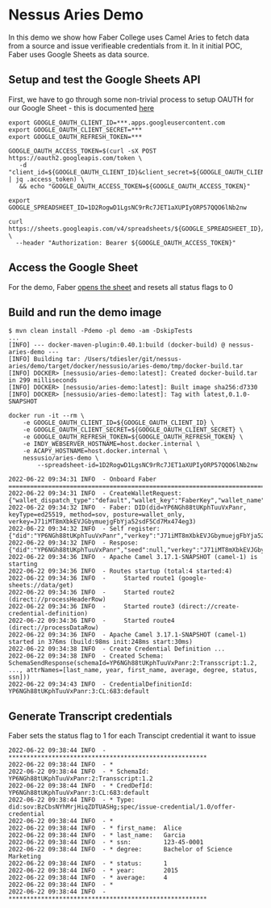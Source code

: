 # Nessus Aries Demo

In this demo we show how Faber College uses Camel Aries to fetch data from a source and issue verifieable credentials from it.
In it initial POC, Faber uses Google Sheets as data source.

## Setup and test the Google Sheets API 

First, we have to go through some non-trivial process to setup OAUTH for our Google Sheet - this is documented [here](./docs/google-access.md)

    export GOOGLE_OAUTH_CLIENT_ID=***.apps.googleusercontent.com
    export GOOGLE_OAUTH_CLIENT_SECRET=***
    export GOOGLE_OAUTH_REFRESH_TOKEN=***
    
    GOOGLE_OAUTH_ACCESS_TOKEN=$(curl -sX POST https://oauth2.googleapis.com/token \
       -d "client_id=${GOOGLE_OAUTH_CLIENT_ID}&client_secret=${GOOGLE_OAUTH_CLIENT_SECRET}&refresh_token=${GOOGLE_OAUTH_REFRESH_TOKEN}&grant_type=refresh_token" | jq .access_token) \
       && echo "GOOGLE_OAUTH_ACCESS_TOKEN=${GOOGLE_OAUTH_ACCESS_TOKEN}"

    export GOOGLE_SPREADSHEET_ID=1D2RogwD1LgsNC9rRc7JET1aXUPIyORP57QQO6lNb2nw
    
    curl https://sheets.googleapis.com/v4/spreadsheets/${GOOGLE_SPREADSHEET_ID}/values/a1:h \
      --header "Authorization: Bearer ${GOOGLE_OAUTH_ACCESS_TOKEN}"

## Access the Google Sheet

For the demo, Faber [opens the sheet](https://docs.google.com/spreadsheets/d/1D2RogwD1LgsNC9rRc7JET1aXUPIyORP57QQO6lNb2nw/edit) and resets all status flags to 0

## Build and run the demo image

    $ mvn clean install -Pdemo -pl demo -am -DskipTests
    ...
    [INFO] --- docker-maven-plugin:0.40.1:build (docker-build) @ nessus-aries-demo ---
    [INFO] Building tar: /Users/tdiesler/git/nessus-aries/demo/target/docker/nessusio/aries-demo/tmp/docker-build.tar
    [INFO] DOCKER> [nessusio/aries-demo:latest]: Created docker-build.tar in 299 milliseconds
    [INFO] DOCKER> [nessusio/aries-demo:latest]: Built image sha256:d7330
    [INFO] DOCKER> [nessusio/aries-demo:latest]: Tag with latest,0.1.0-SNAPSHOT
    
    docker run -it --rm \
        -e GOOGLE_OAUTH_CLIENT_ID=${GOOGLE_OAUTH_CLIENT_ID} \
        -e GOOGLE_OAUTH_CLIENT_SECRET=${GOOGLE_OAUTH_CLIENT_SECRET} \
        -e GOOGLE_OAUTH_REFRESH_TOKEN=${GOOGLE_OAUTH_REFRESH_TOKEN} \
        -e INDY_WEBSERVER_HOSTNAME=host.docker.internal \
        -e ACAPY_HOSTNAME=host.docker.internal \
        nessusio/aries-demo \
            --spreadsheet-id=1D2RogwD1LgsNC9rRc7JET1aXUPIyORP57QQO6lNb2nw

    2022-06-22 09:34:31 INFO  - Onboard Faber ==========================================================================================================
    2022-06-22 09:34:31 INFO  - CreateWalletRequest: {"wallet_dispatch_type":"default","wallet_key":"FaberKey","wallet_name":"Faber","wallet_type":"indy"}
    2022-06-22 09:34:32 INFO  - Faber: DID(did=YP6NGh88tUKphTuuVxPanr, keyType=ed25519, method=sov, posture=wallet_only, verkey=J71iMT8mXbkEVJGbymuejgFbYja52sdF5Cd7Mx474eg3)
    2022-06-22 09:34:32 INFO  - Self register: {"did":"YP6NGh88tUKphTuuVxPanr","verkey":"J71iMT8mXbkEVJGbymuejgFbYja52sdF5Cd7Mx474eg3","alias":"Faber","role":"ENDORSER"}
    2022-06-22 09:34:32 INFO  - Respose: {"did":"YP6NGh88tUKphTuuVxPanr","seed":null,"verkey":"J71iMT8mXbkEVJGbymuejgFbYja52sdF5Cd7Mx474eg3"}
    2022-06-22 09:34:36 INFO  - Apache Camel 3.17.1-SNAPSHOT (camel-1) is starting
    2022-06-22 09:34:36 INFO  - Routes startup (total:4 started:4)
    2022-06-22 09:34:36 INFO  -     Started route1 (google-sheets://data/get)
    2022-06-22 09:34:36 INFO  -     Started route2 (direct://processHeaderRow)
    2022-06-22 09:34:36 INFO  -     Started route3 (direct://create-credential-definition)
    2022-06-22 09:34:36 INFO  -     Started route4 (direct://processDataRow)
    2022-06-22 09:34:36 INFO  - Apache Camel 3.17.1-SNAPSHOT (camel-1) started in 376ms (build:98ms init:248ms start:30ms)
    2022-06-22 09:34:38 INFO  - Create Credential Definition ...
    2022-06-22 09:34:38 INFO  - Created Schema: SchemaSendResponse(schemaId=YP6NGh88tUKphTuuVxPanr:2:Transscript:1.2, ..., attrNames=[last_name, year, first_name, average, degree, status, ssn]))
    2022-06-22 09:34:43 INFO  - CredentialDefinitionId: YP6NGh88tUKphTuuVxPanr:3:CL:683:default
    
## Generate Transcript credentials

Faber sets the status flag to 1 for each Transcipt credential it want to issue

    2022-06-22 09:38:44 INFO  - *******************************************************
    2022-06-22 09:38:44 INFO  - *
    2022-06-22 09:38:44 INFO  - * SchemaId:    YP6NGh88tUKphTuuVxPanr:2:Transscript:1.2
    2022-06-22 09:38:44 INFO  - * CredDefId:   YP6NGh88tUKphTuuVxPanr:3:CL:683:default
    2022-06-22 09:38:44 INFO  - * Type:        did:sov:BzCbsNYhMrjHiqZDTUASHg;spec/issue-credential/1.0/offer-credential
    2022-06-22 09:38:44 INFO  - *
    2022-06-22 09:38:44 INFO  - * first_name:  Alice
    2022-06-22 09:38:44 INFO  - * last_name:   Garcia
    2022-06-22 09:38:44 INFO  - * ssn:         123-45-0001
    2022-06-22 09:38:44 INFO  - * degree:      Bachelor of Science Marketing
    2022-06-22 09:38:44 INFO  - * status:      1
    2022-06-22 09:38:44 INFO  - * year:        2015
    2022-06-22 09:38:44 INFO  - * average:     4
    2022-06-22 09:38:44 INFO  - *
    2022-06-22 09:38:44 INFO  - *******************************************************

    
